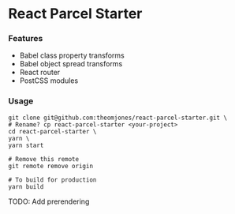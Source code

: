 # React Parcel Starter

### Features

* Babel class property transforms
* Babel object spread transforms
* React router
* PostCSS modules

### Usage

```shell
git clone git@github.com:theomjones/react-parcel-starter.git \
# Rename? cp react-parcel-starter <your-project>
cd react-parcel-starter \
yarn \
yarn start

# Remove this remote
git remote remove origin

# To build for production
yarn build
```

TODO: Add prerendering
